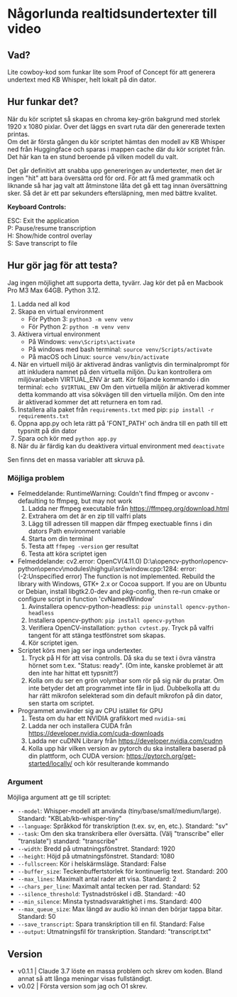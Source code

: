 # Någorlunda realtidsundertexter till video

## Vad?
Lite cowboy-kod som funkar lite som Proof of Concept för att generera undertext med KB Whisper, helt lokalt på din dator.  

## Hur funkar det?
När du kör scriptet så skapas en chroma key-grön bakgrund med storlek 1920 x 1080 pixlar. Över det 
läggs en svart ruta där den genererade texten printas.  
Om det är första gången du kör scriptet hämtas den modell av KB Whisper ned från Huggingface och sparas i mappen cache där du kör scriptet från. Det här kan ta en stund beroende på vilken modell du valt.  

Det går definitivt att snabba upp genereringen av undertexter, men det är ingen "hit" att bara översätta ord för ord. För att få med grammatik och liknande så har jag valt att åtminstone låta det gå ett tag innan översättning sker. Så det är ett par sekunders eftersläpning, men med bättre kvalitet.

**Keyboard Controls:**

ESC: Exit the application  
P: Pause/resume transcription  
H: Show/hide control overlay  
S: Save transcript to file

## Hur gör jag för att testa?
Jag ingen möjlighet att supporta detta, tyvärr. Jag kör det på en Macbook Pro M3 Max 64GB. Python 3.12.  

1. Ladda ned all kod
2. Skapa en virtual environment
    - För Python 3: `python3 -m venv venv`
    - För Python 2: `python -m venv venv`
4. Aktivera virtual environment
    - På Windows: `venv\Scripts\activate`
    - På windows med bash terminal: `source venv/Scripts/activate`
    - På macOS och Linux: `source venv/bin/activate`
5. När en virtuell miljö är aktiverad ändras vanligtvis din terminalprompt för att inkludera namnet på den virtuella miljön. Du kan kontrollera om miljövariabeln VIRTUAL_ENV är satt. Kör följande kommando i din terminal: `echo $VIRTUAL_ENV` Om den virtuella miljön är aktiverad kommer detta kommando att visa sökvägen till den virtuella miljön. Om den inte är aktiverad kommer det att returnera en tom rad.
6. Installera alla paket från `requirements.txt` med pip: `pip install -r requirements.txt`
7. Öppna app.py och leta rätt på 'FONT_PATH' och ändra till en path till ett typsnitt på din dator 
8. Spara och kör med `python app.py`
9. När du är färdig kan du deaktivera virtual environment med `deactivate`

Sen finns det en massa variabler att skruva på.

### Möjliga problem

- Felmeddelande: RuntimeWarning: Couldn't find ffmpeg or avconv - defaulting to ffmpeg, but may not work
  1. Ladda ner ffmpeg executable från https://ffmpeg.org/download.html
  2. Extrahera om det är en zip till valfri plats
  3. Lägg till adressen till mappen där ffmpeg exectuable finns i din dators Path environment variable
  4. Starta om din terminal
  5. Testa att `ffmpeg -version` ger resultat
  6. Testa att köra scriptet igen
- Felmeddelande: cv2.error: OpenCV(4.11.0) D:\a\opencv-python\opencv-python\opencv\modules\highgui\src\window.cpp:1284: error: (-2:Unspecified error) The function is not implemented. Rebuild the library with Windows, GTK+ 2.x or Cocoa support. If you are on Ubuntu or Debian, install libgtk2.0-dev and pkg-config, then re-run cmake or configure script in function 'cvNamedWindow'
  1. Avinstallera opencv-python-headless: `pip uninstall opencv-python-headless`
  2. Installera opencv-python: `pip install opencv-python`
  3. Verifiera OpenCV-installation: `python cvtest.py`. Tryck på valfri tangent för att stänga testfönstret som skapas.
  4. Kör scriptet igen.
- Scriptet körs men jag ser inga undertexter.
  1. Tryck på H för att visa controlls. Då ska du se text i övra vänstra hörnet som t.ex. "Status: ready". (Om inte, kanske problemet är att den inte har hittat ett typsnitt?)
  2. Kolla om du ser en grön volymbar som rör på sig när du pratar. Om inte betyder det att programmet inte får in ljud. Dubbelkolla att du har rätt mikrofon selekterad som din default mikrofon på din dator, sen starta om scriptet.
- Programmet använder sig av CPU istället för GPU
  1. Testa om du har ett NVIDIA grafikkort med `nvidia-smi`
  2. Ladda ner och installera CUDA från https://developer.nvidia.com/cuda-downloads
  3. Ladda ner cuDNN Library från https://developer.nvidia.com/cudnn
  4. Kolla upp här vilken version av pytorch du ska installera baserad på din plattform, och CUDA version: https://pytorch.org/get-started/locally/ och kör resulterande kommando


### Argument

Möjliga argument att ge till scriptet:

- `--model`: Whisper-modell att använda (tiny/base/small/medium/large). Standard: "KBLab/kb-whisper-tiny"
- `--language`: Språkkod för transkription (t.ex. sv, en, etc.). Standard: "sv"
- `--task`: Om den ska transkribera eller översätta. (Välj "transcribe" eller "translate") standard: "transcribe"
- `--width`: Bredd på utmatningsfönstret. Standard: 1920
- `--height`: Höjd på utmatningsfönstret. Standard: 1080
- `--fullscreen`: Kör i helskärmsläge. Standard: False
- `--buffer_size`: Teckenbuffertstorlek för kontinuerlig text. Standard: 200
- `--max_lines`: Maximalt antal rader att visa. Standard: 2
- `--chars_per_line`: Maximalt antal tecken per rad. Standard: 52
- `--silence_threshold`: Tystnadströskel i dB. Standard: -40
- `--min_silence`: Minsta tystnadsvaraktighet i ms. Standard: 400
- `--max_queue_size`: Max längd av audio kö innan den börjar tappa bitar. Standard: 50
- `--save_transcript`: Spara transkription till en fil. Standard: False
- `--output`: Utmatningsfil för transkription. Standard: "transcript.txt"


## Version 
- v0.1.1 | Claude 3.7 löste en massa problem och skrev om koden. Bland annat så att långa meningar visas fullständigt.
- v0.02 | Första version som jag och O1 skrev.
